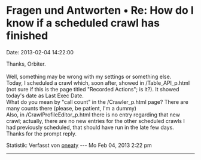 Fragen und Antworten • Re: How do I know if a scheduled crawl has finished
==========================================================================

Date: 2013-02-04 14:22:00

Thanks, Orbiter.\
\
Well, something may be wrong with my settings or something else.\
Today, I scheduled a crawl which, soon after, showed in
/Table\_API\_p.html (not sure if this is the page titled \"Recorded
Actions\"; is it?). It showed today\'s date as Last Exec Date.\
What do you mean by \"call count\" in the /Crawler\_p.html page? There
are many counts there (please, be patient, I\'m a dummy)\
Also, in /CrawlProfileEditor\_p.html there is no entry regarding that
new crawl; actually, there are no new entries for the other scheduled
crawls I had previously scheduled, that should have run in the late few
days.\
Thanks for the prompt reply.

Statistik: Verfasst von
[oneaty](http://forum.yacy-websuche.de/memberlist.php?mode=viewprofile&u=8876)
--- Mo Feb 04, 2013 2:22 pm

------------------------------------------------------------------------
